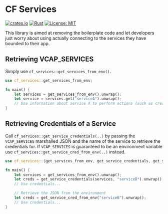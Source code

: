 # CF Services

[![crates.io](https://img.shields.io/crates/v/cf-services.svg)](https://crates.io/crates/cf-services)
[![Rust](https://github.com/Piszmog/cf-services/actions/workflows/rust.yml/badge.svg)](https://github.com/Piszmog/cf-services/actions/workflows/rust.yml)
[![License: MIT](https://img.shields.io/badge/License-MIT-yellow.svg)](https://opensource.org/licenses/MIT)

This library is aimed at removing the boilerplate code and let developers just worry about using actually connecting to
the services they have bounded to their app.

## Retrieving VCAP_SERVICES

Simply use `cf_services::get_services_from_env()`.

```rust
use cf_services::get_services_from_env;

fn main() {
    let services = get_services_from_env().unwrap();
    let service = services.get("serviceA").unwrap();
    // Use information about service A to perform actions (such as creating an OAuth2 Client)
}
```

## Retrieving Credentials of a Service

Call `cf_services::get_service_credentials(..)` by passing the `VCAP_SERVICES` marshalled JSON and the name of the
service to retrieve the credentials for. If `VCAP_SERVICES` is guaranteed to be an environment variable
use `cf_services::get_service_cred_from_env(..)`
instead.

```rust
use cf_services::{get_services_from_env, get_service_credentials, get_service_cred_from_env};

fn main() {
    let services = get_services_from_env().unwrap();
    let creds = get_service_credentials(services, "serviceB").unwrap();
    // Use credentials...

    // Retrieve the JSON from the environment
    let creds = get_service_cred_from_env("serviceB").unwrap();
    // Use credentials...
}
```